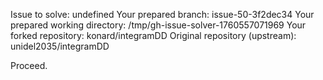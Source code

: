 Issue to solve: undefined
Your prepared branch: issue-50-3f2dec34
Your prepared working directory: /tmp/gh-issue-solver-1760557071969
Your forked repository: konard/integramDD
Original repository (upstream): unidel2035/integramDD

Proceed.